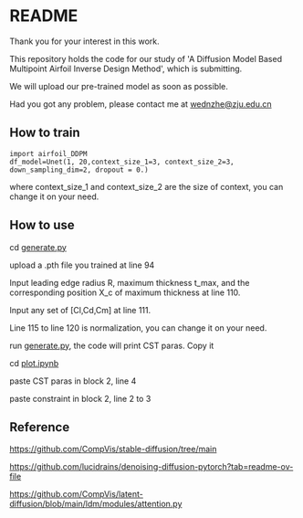 # README

Thank you for your interest in this work.

This repository holds the code for our study of 'A Diffusion Model Based Multipoint Airfoil Inverse Design Method', which is submitting.

We will upload our pre-trained model as soon as possible.

Had you got any problem, please contact me at wednzhe@zju.edu.cn

## How to train

```
import airfoil_DDPM
df_model=Unet(1, 20,context_size_1=3, context_size_2=3, down_sampling_dim=2, dropout = 0.)
```

where context_size_1 and context_size_2 are the size of context, you can change it on your need.

## How to use

cd [generate.py](https://github.com/WZJU/Airfoil-DDPM/blob/main/generate.py)

upload a .pth file you trained at line 94

Input leading edge radius R, maximum thickness t_max, and the corresponding position X_c of maximum thickness at line 110.

Input any set of [Cl,Cd,Cm] at line 111.

Line 115 to line 120 is normalization, you can change it on your need.

run [generate.py](https://github.com/WZJU/Airfoil-DDPM/blob/main/generate.py), the code will print CST paras. Copy it

cd [plot.ipynb](https://github.com/WZJU/Airfoil-DDPM/blob/main/plot.ipynb)

paste CST paras in block 2, line 4

paste constraint in block 2, line 2 to 3

## Reference

https://github.com/CompVis/stable-diffusion/tree/main

https://github.com/lucidrains/denoising-diffusion-pytorch?tab=readme-ov-file

https://github.com/CompVis/latent-diffusion/blob/main/ldm/modules/attention.py